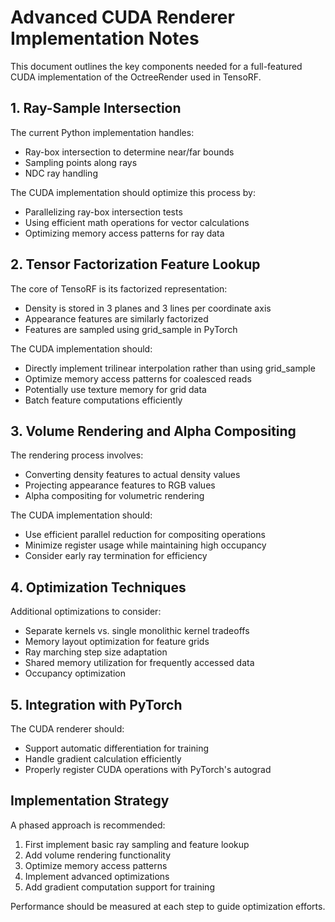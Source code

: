 # Advanced CUDA Renderer Implementation Notes

This document outlines the key components needed for a full-featured CUDA implementation
of the OctreeRender used in TensoRF.

## 1. Ray-Sample Intersection

The current Python implementation handles:
- Ray-box intersection to determine near/far bounds
- Sampling points along rays
- NDC ray handling

The CUDA implementation should optimize this process by:
- Parallelizing ray-box intersection tests
- Using efficient math operations for vector calculations
- Optimizing memory access patterns for ray data

## 2. Tensor Factorization Feature Lookup

The core of TensoRF is its factorized representation:
- Density is stored in 3 planes and 3 lines per coordinate axis
- Appearance features are similarly factorized
- Features are sampled using grid_sample in PyTorch

The CUDA implementation should:
- Directly implement trilinear interpolation rather than using grid_sample
- Optimize memory access patterns for coalesced reads
- Potentially use texture memory for grid data
- Batch feature computations efficiently

## 3. Volume Rendering and Alpha Compositing

The rendering process involves:
- Converting density features to actual density values
- Projecting appearance features to RGB values
- Alpha compositing for volumetric rendering

The CUDA implementation should:
- Use efficient parallel reduction for compositing operations
- Minimize register usage while maintaining high occupancy
- Consider early ray termination for efficiency

## 4. Optimization Techniques

Additional optimizations to consider:
- Separate kernels vs. single monolithic kernel tradeoffs
- Memory layout optimization for feature grids
- Ray marching step size adaptation
- Shared memory utilization for frequently accessed data
- Occupancy optimization

## 5. Integration with PyTorch

The CUDA renderer should:
- Support automatic differentiation for training
- Handle gradient calculation efficiently
- Properly register CUDA operations with PyTorch's autograd

## Implementation Strategy

A phased approach is recommended:
1. First implement basic ray sampling and feature lookup
2. Add volume rendering functionality
3. Optimize memory access patterns
4. Implement advanced optimizations
5. Add gradient computation support for training

Performance should be measured at each step to guide optimization efforts.
